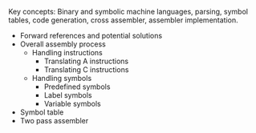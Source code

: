 Key concepts: Binary and symbolic machine languages, parsing, symbol tables, code generation, cross assembler, assembler implementation.

- Forward references and potential solutions
- Overall assembly process
  - Handling instructions
    - Translating A instructions
    - Translating C instructions
  - Handling symbols
    - Predefined symbols
    - Label symbols
    - Variable symbols
- Symbol table
- Two pass assembler
